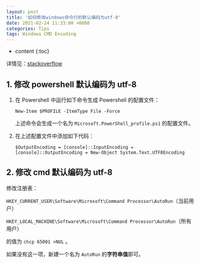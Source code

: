 ```yaml
---
layout: post
title: '如何修改windows命令行的默认编码为utf-8'
date: 2021-02-24 11:33:00 +0800
categories: Tips
tags: Windows CMD Encoding
---
```


* content
{:toc}


详情见：[stackoverflow](https://stackoverflow.com/questions/57131654/using-utf-8-encoding-chcp-65001-in-command-prompt-windows-powershell-window)

## 1. 修改 powershell 默认编码为 utf-8

1.  在 Powershell 中运行如下命令生成 Powershell 的配置文件：

    ```
    New-Item $PROFILE -ItemType File -Force
    ```

    上述命令会生成一个名为 `Microsoft.PowerShell_profile.ps1` 的配置文件。

2.  在上述配置文件中添加如下代码：

    ```
    $OutputEncoding = [console]::InputEncoding = [console]::OutputEncoding = New-Object System.Text.UTF8Encoding
    ```

## 2. 修改 cmd 默认编码为 utf-8

修改注册表：

`HKEY_CURRENT_USER\Software\Microsoft\Command Processor\AutoRun`（当前用户）

`HKEY_LOCAL_MACHINE\Software\Microsoft\Command Processor\AutoRun`（所有用户）

的值为 `chcp 65001 >NUL` 。

如果没有这一项，新建一个名为 `AutoRun` 的**字符串值**即可。
